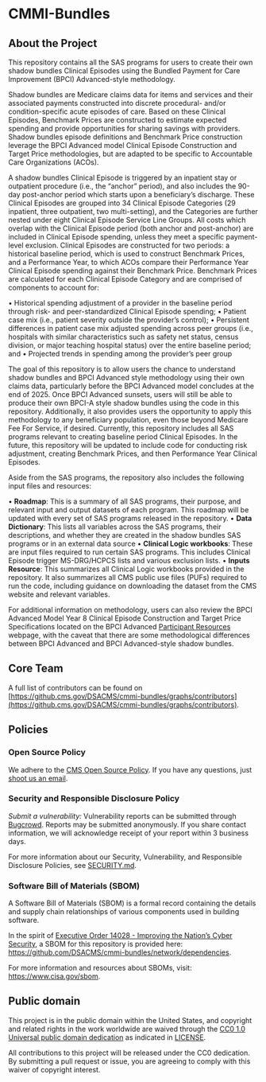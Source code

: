 # CMMI-Bundles


## About the Project
This repository contains all the SAS programs for users to create their own shadow bundles Clinical Episodes using the Bundled Payment for Care Improvement (BPCI) Advanced-style methodology.

Shadow bundles are Medicare claims data for items and services and their associated payments constructed into discrete procedural- and/or condition-specific acute episodes of care. Based on these Clinical Episodes, Benchmark Prices are constructed to  estimate expected spending and provide opportunities for sharing savings with providers. Shadow bundles episode definitions and Benchmark Price construction leverage the BPCI Advanced model Clinical Episode Construction and Target Price methodologies, but are adapted to be specific to Accountable Care Organizations (ACOs). 

A shadow bundles Clinical Episode is triggered by an inpatient stay or outpatient procedure (i.e., the “anchor” period), and also includes the 90-day post-anchor period which starts upon a beneficiary’s discharge. These Clinical Episodes are grouped into 34 Clinical Episode Categories (29 inpatient, three outpatient, two multi-setting), and the Categories are further nested under eight Clinical Episode Service Line Groups. All costs which overlap with the Clinical Episode period (both anchor and post-anchor) are included in Clinical Episode spending, unless they meet a specific payment-level exclusion. Clinical Episodes are constructed for two periods: a historical baseline period, which is used to construct Benchmark Prices, and a Performance Year, to which ACOs compare their Performance Year Clinical Episode spending against their Benchmark Price. Benchmark Prices are calculated for each Clinical Episode Category and are comprised of components to account for: 

•	Historical spending adjustment of a provider in the baseline period through risk- and peer-standardized Clinical Episode spending; 
•	Patient case mix (i.e., patient severity outside the provider’s control); 
•	Persistent differences in patient case mix adjusted spending across peer groups (i.e., hospitals with similar characteristics such as safety net status, census division, or major teaching hospital status) over the entire baseline period; and 
•	Projected trends in spending among the provider’s peer group 

The goal of this repository is to allow users the chance to understand shadow bundles and BPCI Advanced style methodology using their own claims data, particularly before the BPCI Advanced model concludes at the end of 2025. Once BPCI Advanced sunsets, users will still be able to produce their own BPCI-A style shadow bundles using the code in this repository. Additionally, it also provides users the opportunity to apply this methodology to any beneficiary population, even those beyond Medicare Fee For Service, if desired. Currently, this repository includes all SAS programs relevant to creating baseline period Clinical Episodes. In the future, this repository will be updated to include code for conducting risk adjustment, creating Benchmark Prices, and then Performance Year Clinical Episodes. 

Aside from the SAS programs, the repository also includes the following input files and resources:

•	**Roadmap**: This is a summary of all SAS programs, their purpose, and relevant input and output datasets of each program. This roadmap will be updated with every set of SAS programs released in the repository.
•	**Data Dictionary**: This lists all variables across the SAS programs, their descriptions, and whether they are created in the shadow bundles SAS programs or in an external data source
•	**Clinical Logic workbooks**: These are input files required to run certain SAS programs. This includes Clinical Episode trigger MS-DRG/HCPCS lists and various exclusion lists. 
•	**Inputs Resource**: This summarizes all Clinical Logic workbooks provided in the repository. It also summarizes all CMS public use files (PUFs) required to run the code, including guidance on downloading the dataset from the CMS website and relevant variables. 

For additional information on methodology, users can also review the BPCI Advanced Model Year 8 Clinical Episode Construction and Target Price Specifications located on the BPCI Advanced [Participant Resources](https://www.cms.gov/priorities/innovation/innovation-models/bpci-advanced/participant-resources) webpage, with the caveat that there are some methodological differences between BPCI Advanced and BPCI Advanced-style shadow bundles.

<!-- 
### Project Mission
**{project mission}** -->

<!-- 
### Agency Mission
TODO: Recommended to include since this is an agency-led project -->

<!-- 
### Team Mission
TODO: Recommended to include since this is an agency-led project -->

## Core Team

A full list of contributors can be found on [https://github.cms.gov/DSACMS/cmmi-bundles/graphs/contributors](https://github.cms.gov/DSACMS/cmmi-bundles/graphs/contributors).

<!--
## Documentation Index

TODO: This is a like a 'table of contents" for your documentation. Tier 0/1 projects with simple README.md files without many sections may or may not need this, but it is still extremely helpful to provide "bookmark" or "anchor" links to specific sections of your file to be referenced in tickets, docs, or other communication channels.

**{list of .md at top directory and descriptions}**
-->

<!--
## Repository Structure

TODO: Using the "tree -d" command can be a helpful way to generate this information, but, be sure to update it as the project evolves and changes over time.

**{list directories and descriptions}**
-->

<!--
# Development and Software Delivery Lifecycle
The following guide is for members of the project team who have access to the repository as well as code contributors. The main difference between internal and external contributions is that external contributors will need to fork the project and will not be able to merge their own pull requests. For more information on contributing, see: [CONTRIBUTING.md](./CONTRIBUTING.md).
-->

<!--
## Local Development

TODO - with example below:
This project is monorepo with several apps. Please see the [api](./api/README.md) and [frontend](./frontend/README.md) READMEs for information on spinning up those projects locally. Also see the project [documentation](./documentation) for more info.
-->

<!--
## Coding Style and Linters

TODO - Add the repo's linting and code style guidelines

Each application has its own linting and testing guidelines. Lint and code tests are run on each commit, so linters and tests should be run locally before committing.
-->

<!--
## Branching Model

TODO - with example below:
This project follows [trunk-based development](https://trunkbaseddevelopment.com/), which means:

* Make small changes in [short-lived feature branches](https://trunkbaseddevelopment.com/short-lived-feature-branches/) and merge to `main` frequently.
* Be open to submitting multiple small pull requests for a single ticket (i.e. reference the same ticket across multiple pull requests).
* Treat each change you merge to `main` as immediately deployable to production. Do not merge changes that depend on subsequent changes you plan to make, even if you plan to make those changes shortly.
* Ticket any unfinished or partially finished work.
* Tests should be written for changes introduced, and adhere to the text percentage threshold determined by the project.

This project uses **continuous deployment** using [Github Actions](https://github.com/features/actions) which is configured in the [./github/workflows](.github/workflows) directory.

Pull-requests are merged to `main` and the changes are immediately deployed to the development environment. Releases are created to push changes to production.
-->

<!--
## Contributing
Thank you for considering contributing to an Open Source project of the US Government! For more information about our contribution guidelines, see [CONTRIBUTING.md](CONTRIBUTING.md).
-->

<!--
## Codeowners
The contents of this repository are managed by **{responsible organization(s)}**. Those responsible for the code and documentation in this repository can be found in [CODEOWNERS.md](CODEOWNERS.md).
-->

<!--
## Community
The CMMI-Bundles team is taking a community-first and open source approach to the product development of this tool. We believe government software should be made in the open and be built and licensed such that anyone can download the code, run it themselves without paying money to third parties or using proprietary software, and use it as they will.

We know that we can learn from a wide variety of communities, including those who will use or will be impacted by the tool, who are experts in technology, or who have experience with similar technologies deployed in other spaces. We are dedicated to creating forums for continuous conversation and feedback to help shape the design and development of the tool.

We also recognize capacity building as a key part of involving a diverse open source community. We are doing our best to use accessible language, provide technical and process documents, and offer support to community members with a wide variety of backgrounds and skillsets.
-->

<!--
### Community Guidelines
Principles and guidelines for participating in our open source community are can be found in [COMMUNITY_GUIDELINES.md](COMMUNITY_GUIDELINES.md). Please read them before joining or starting a conversation in this repo or one of the channels listed below. All community members and participants are expected to adhere to the community guidelines and code of conduct when participating in community spaces including: code repositories, communication channels and venues, and events.
-->

<!--
## Feedback
If you have ideas for how we can improve or add to our capacity building efforts and methods for welcoming people into our community, please let us know at **{contact email}**. If you would like to comment on the tool itself, please let us know by filing an **issue on our GitHub repository.**
-->

<!--
## Glossary
Information about terminology and acronyms used in this documentation may be found in [GLOSSARY.md](GLOSSARY.md).
-->

## Policies

### Open Source Policy

We adhere to the [CMS Open Source
Policy](https://github.com/CMSGov/cms-open-source-policy). If you have any
questions, just [shoot us an email](mailto:opensource@cms.hhs.gov).

### Security and Responsible Disclosure Policy

*Submit a vulnerability:* Vulnerability reports can be submitted through [Bugcrowd](https://bugcrowd.com/cms-vdp). Reports may be submitted anonymously. If you share contact information, we will acknowledge receipt of your report within 3 business days.

For more information about our Security, Vulnerability, and Responsible Disclosure Policies, see [SECURITY.md](SECURITY.md).

### Software Bill of Materials (SBOM)

A Software Bill of Materials (SBOM) is a formal record containing the details and supply chain relationships of various components used in building software. 

In the spirit of [Executive Order 14028 - Improving the Nation’s Cyber Security](https://www.gsa.gov/technology/it-contract-vehicles-and-purchasing-programs/information-technology-category/it-security/executive-order-14028), a SBOM for this repository is provided here: https://github.com/DSACMS/cmmi-bundles/network/dependencies.

For more information and resources about SBOMs, visit: https://www.cisa.gov/sbom.

## Public domain

This project is in the public domain within the United States, and copyright and related rights in the work worldwide are waived through the [CC0 1.0 Universal public domain dedication](https://creativecommons.org/publicdomain/zero/1.0/) as indicated in [LICENSE](LICENSE).

All contributions to this project will be released under the CC0 dedication. By submitting a pull request or issue, you are agreeing to comply with this waiver of copyright interest.
